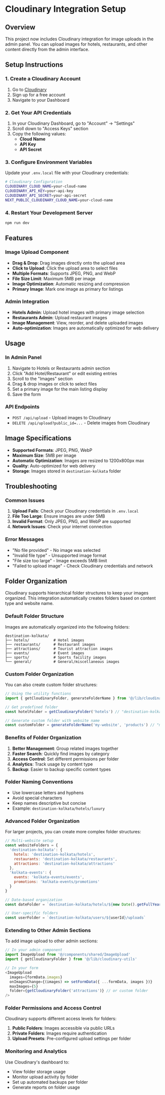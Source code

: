 # Cloudinary Integration Setup

## Overview
This project now includes Cloudinary integration for image uploads in the admin panel. You can upload images for hotels, restaurants, and other content directly from the admin interface.

## Setup Instructions

### 1. Create a Cloudinary Account
1. Go to [Cloudinary](https://cloudinary.com/)
2. Sign up for a free account
3. Navigate to your Dashboard

### 2. Get Your API Credentials
1. In your Cloudinary Dashboard, go to "Account" → "Settings"
2. Scroll down to "Access Keys" section
3. Copy the following values:
   - **Cloud Name**
   - **API Key**
   - **API Secret**

### 3. Configure Environment Variables
Update your `.env.local` file with your Cloudinary credentials:

```bash
# Cloudinary Configuration
CLOUDINARY_CLOUD_NAME=your-cloud-name
CLOUDINARY_API_KEY=your-api-key
CLOUDINARY_API_SECRET=your-api-secret
NEXT_PUBLIC_CLOUDINARY_CLOUD_NAME=your-cloud-name
```

### 4. Restart Your Development Server
```bash
npm run dev
```

## Features

### Image Upload Component
- **Drag & Drop**: Drag images directly onto the upload area
- **Click to Upload**: Click the upload area to select files
- **Multiple Formats**: Supports JPEG, PNG, and WebP
- **File Size Limit**: Maximum 5MB per image
- **Image Optimization**: Automatic resizing and compression
- **Primary Image**: Mark one image as primary for listings

### Admin Integration
- **Hotels Admin**: Upload hotel images with primary image selection
- **Restaurants Admin**: Upload restaurant images
- **Image Management**: View, reorder, and delete uploaded images
- **Auto-optimization**: Images are automatically optimized for web delivery

## Usage

### In Admin Panel
1. Navigate to Hotels or Restaurants admin section
2. Click "Add Hotel/Restaurant" or edit existing entries
3. Scroll to the "Images" section
4. Drag & drop images or click to select files
5. Set a primary image for the main listing display
6. Save the form

### API Endpoints
- `POST /api/upload` - Upload images to Cloudinary
- `DELETE /api/upload?public_id=...` - Delete images from Cloudinary

## Image Specifications
- **Supported Formats**: JPEG, PNG, WebP
- **Maximum Size**: 5MB per image
- **Automatic Optimization**: Images are resized to 1200x800px max
- **Quality**: Auto-optimized for web delivery
- **Storage**: Images stored in `destination-kolkata` folder

## Troubleshooting

### Common Issues
1. **Upload Fails**: Check your Cloudinary credentials in `.env.local`
2. **File Too Large**: Ensure images are under 5MB
3. **Invalid Format**: Only JPEG, PNG, and WebP are supported
4. **Network Issues**: Check your internet connection

### Error Messages
- "No file provided" - No image was selected
- "Invalid file type" - Unsupported image format
- "File size too large" - Image exceeds 5MB limit
- "Failed to upload image" - Check Cloudinary credentials and network

## Folder Organization

Cloudinary supports hierarchical folder structures to keep your images organized. This integration automatically creates folders based on content type and website name.

### Default Folder Structure

Images are automatically organized into the following folders:

```
destination-kolkata/
├── hotels/           # Hotel images
├── restaurants/      # Restaurant images
├── attractions/      # Tourist attraction images
├── events/           # Event images
├── sports/           # Sports facility images
└── general/          # General/miscellaneous images
```

### Custom Folder Organization

You can also create custom folder structures:

```javascript
// Using the utility functions
import { getCloudinaryFolder, generateFolderName } from '@/lib/cloudinary-utils'

// Get predefined folder
const hotelFolder = getCloudinaryFolder('hotels') // "destination-kolkata/hotels"

// Generate custom folder with website name
const customFolder = generateFolderName('my-website', 'products') // "my-website/products"
```

### Benefits of Folder Organization

1. **Better Management**: Group related images together
2. **Faster Search**: Quickly find images by category
3. **Access Control**: Set different permissions per folder
4. **Analytics**: Track usage by content type
5. **Backup**: Easier to backup specific content types

### Folder Naming Conventions

- Use lowercase letters and hyphens
- Avoid special characters
- Keep names descriptive but concise
- Example: `destination-kolkata/hotels/luxury`

### Advanced Folder Organization

For larger projects, you can create more complex folder structures:

```javascript
// Multi-website setup
const websiteFolders = {
  'destination-kolkata': {
    hotels: 'destination-kolkata/hotels',
    restaurants: 'destination-kolkata/restaurants',
    attractions: 'destination-kolkata/attractions'
  },
  'kolkata-events': {
    events: 'kolkata-events/events',
    promotions: 'kolkata-events/promotions'
  }
}

// Date-based organization
const dateFolder = `destination-kolkata/hotels/${new Date().getFullYear()}/${new Date().getMonth() + 1}`

// User-specific folders
const userFolder = `destination-kolkata/users/${userId}/uploads`
```

### Extending to Other Admin Sections

To add image upload to other admin sections:

```typescript
// In your admin component
import ImageUpload from '@/components/shared/ImageUpload'
import { getCloudinaryFolder } from '@/lib/cloudinary-utils'

// In your form
<ImageUpload
  images={formData.images}
  onImagesChange={(images) => setFormData({ ...formData, images })}
  maxImages={5}
  folder={getCloudinaryFolder('attractions')} // or custom folder
/>
```

### Folder Permissions and Access Control

Cloudinary supports different access levels for folders:

1. **Public Folders**: Images accessible via public URLs
2. **Private Folders**: Images require authentication
3. **Upload Presets**: Pre-configured upload settings per folder

### Monitoring and Analytics

Use Cloudinary's dashboard to:

- View folder storage usage
- Monitor upload activity by folder
- Set up automated backups per folder
- Generate reports on folder usage
